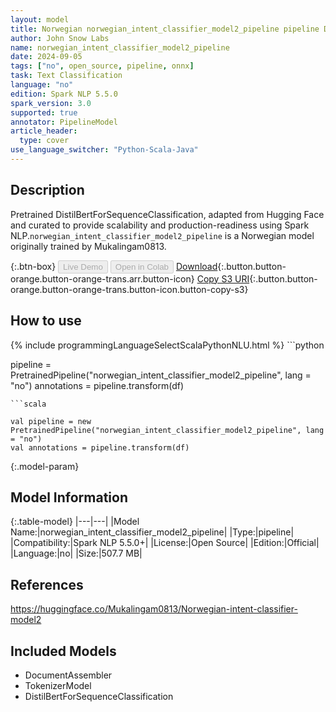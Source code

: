 ```yaml
---
layout: model
title: Norwegian norwegian_intent_classifier_model2_pipeline pipeline DistilBertForSequenceClassification from Mukalingam0813
author: John Snow Labs
name: norwegian_intent_classifier_model2_pipeline
date: 2024-09-05
tags: ["no", open_source, pipeline, onnx]
task: Text Classification
language: "no"
edition: Spark NLP 5.5.0
spark_version: 3.0
supported: true
annotator: PipelineModel
article_header:
  type: cover
use_language_switcher: "Python-Scala-Java"
---
```


## Description

Pretrained DistilBertForSequenceClassification, adapted from Hugging Face and curated to provide scalability and production-readiness using Spark NLP.`norwegian_intent_classifier_model2_pipeline` is a Norwegian model originally trained by Mukalingam0813.

{:.btn-box}
<button class="button button-orange" disabled>Live Demo</button>
<button class="button button-orange" disabled>Open in Colab</button>
[Download](https://s3.amazonaws.com/auxdata.johnsnowlabs.com/public/models/norwegian_intent_classifier_model2_pipeline_no_5.5.0_3.0_1725580642955.zip){:.button.button-orange.button-orange-trans.arr.button-icon}
[Copy S3 URI](s3://auxdata.johnsnowlabs.com/public/models/norwegian_intent_classifier_model2_pipeline_no_5.5.0_3.0_1725580642955.zip){:.button.button-orange.button-orange-trans.button-icon.button-copy-s3}

## How to use



<div class="tabs-box" markdown="1">
{% include programmingLanguageSelectScalaPythonNLU.html %}
```python

pipeline = PretrainedPipeline("norwegian_intent_classifier_model2_pipeline", lang = "no")
annotations =  pipeline.transform(df)   

```
```scala

val pipeline = new PretrainedPipeline("norwegian_intent_classifier_model2_pipeline", lang = "no")
val annotations = pipeline.transform(df)

```
</div>

{:.model-param}
## Model Information

{:.table-model}
|---|---|
|Model Name:|norwegian_intent_classifier_model2_pipeline|
|Type:|pipeline|
|Compatibility:|Spark NLP 5.5.0+|
|License:|Open Source|
|Edition:|Official|
|Language:|no|
|Size:|507.7 MB|

## References

https://huggingface.co/Mukalingam0813/Norwegian-intent-classifier-model2

## Included Models

- DocumentAssembler
- TokenizerModel
- DistilBertForSequenceClassification